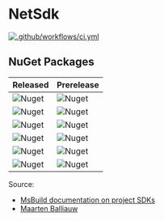 # NetSdk

[![.github/workflows/ci.yml](https://github.com/Stelzi79/NetSdk/actions/workflows/ci.yml/badge.svg?branch=develop)](https://github.com/Stelzi79/NetSdk/actions/workflows/ci.yml)

## NuGet Packages
Released | Prerelease
-- | --
![Nuget](https://img.shields.io/nuget/v/Stelzi79.NetSdk?label=NetSdk)|![Nuget](https://img.shields.io/nuget/vpre/Stelzi79.NetSdk?label=NetSdk)
![Nuget](https://img.shields.io/nuget/v/Stelzi79.NetSdk.BlazorWebAssembly?label=NetSdk.BlazorWebAssembly)|![Nuget](https://img.shields.io/nuget/vpre/Stelzi79.NetSdk.BlazorWebAssembly?label=NetSdk.BlazorWebAssembly)
![Nuget](https://img.shields.io/nuget/v/Stelzi79.NetSdk.ProjectTemplate?label=NetSdk.ProjectTemplate)|![Nuget](https://img.shields.io/nuget/vpre/Stelzi79.NetSdk.ProjectTemplate?label=NetSdk.ProjectTemplate)
![Nuget](https://img.shields.io/nuget/v/Stelzi79.NetSdk.Razor?label=NetSdk.Razor)|![Nuget](https://img.shields.io/nuget/vpre/Stelzi79.NetSdk.Razor?label=NetSdk.Razor)
![Nuget](https://img.shields.io/nuget/v/Stelzi79.NetSdk.Web?label=NetSdk.Web)|![Nuget](https://img.shields.io/nuget/vpre/Stelzi79.NetSdk.Web?label=NetSdk.Web)
![Nuget](https://img.shields.io/nuget/v/Stelzi79.NetSdk.Worker?label=NetSdk.Worker)|![Nuget](https://img.shields.io/nuget/vpre/Stelzi79.NetSdk.Worker?label=NetSdk.Worker)


Source: 
- [MsBuild documentation on project SDKs](https://docs.microsoft.com/en-us/visualstudio/msbuild/how-to-use-project-sdk?view=vs-2019#how-project-sdks-are-resolved)
- [Maarten Balliauw](https://blog.maartenballiauw.be/post/2017/04/10/extending-dotnet-cli-with-custom-tools.html)
